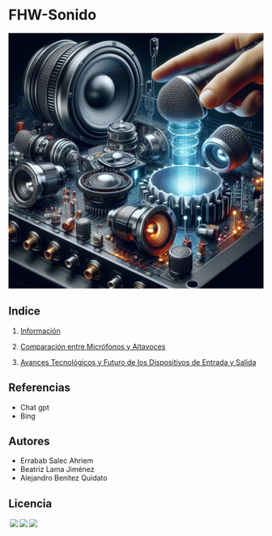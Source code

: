 # FHW-Sonido
![portada](img/portada3.jpeg)

## Indice

   1. [Información](1.md)
      <!-- HACER QUE PARTICIPEN-->
   2. [Comparación entre Micrófonos y Altavoces](3.md)
    
   3. [Avances Tecnológicos y Futuro de los Dispositivos de Entrada y Salida](4.md)


 

## Referencias
   * Chat gpt <br>
   * Bing
## Autores 

  * Errabab Salec Ahriem
  * Beatriz Lama Jiménez 
  * Alejandro Benítez Quidato 
## Licencia
<p xmlns:cc="http://creativecommons.org/ns#" > <a href="http://creativecommons.org/licenses/by-nc/4.0/?ref=chooser-v1" target="_blank" rel="license noopener noreferrer" style="display:inline-block;"><img style="height:22px!important;margin-left:3px;vertical-align:text-bottom;" src="https://mirrors.creativecommons.org/presskit/icons/cc.svg?ref=chooser-v1"><img style="height:22px!important;margin-left:3px;vertical-align:text-bottom;" src="https://mirrors.creativecommons.org/presskit/icons/by.svg?ref=chooser-v1"><img style="height:22px!important;margin-left:3px;vertical-align:text-bottom;" src="https://mirrors.creativecommons.org/presskit/icons/nc.svg?ref=chooser-v1"></a></p>
